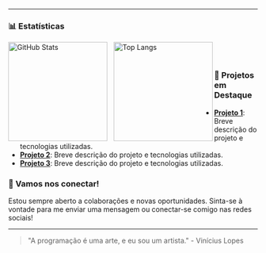 

---

### 📊 Estatísticas

<p>
  <img align="left" alt="GitHub Stats" height="200" style="padding-right: 10px;" src="https://github-readme-stats.vercel.app/api?username=ViniciusLopesG&show_icons=true&theme=tokyonight&include_all_commits=true&locale=pt-br" />
  <img align="left" alt="Top Langs" height="200" src="https://github-readme-stats.vercel.app/api/top-langs/?username=ViniciusLopesG&langs_count=8&theme=tokyonight" />
</p>
<br><br>

### 🔗 Projetos em Destaque
- [**Projeto 1**](link-do-projeto): Breve descrição do projeto e tecnologias utilizadas.
- [**Projeto 2**](link-do-projeto): Breve descrição do projeto e tecnologias utilizadas.
- [**Projeto 3**](link-do-projeto): Breve descrição do projeto e tecnologias utilizadas.

### 💬 Vamos nos conectar!

Estou sempre aberto a colaborações e novas oportunidades. Sinta-se à vontade para me enviar uma mensagem ou conectar-se comigo nas redes sociais!

---

> "A programação é uma arte, e eu sou um artista." - Vinícius Lopes
